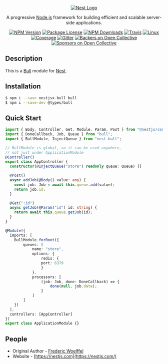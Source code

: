 <p align="center">
  <a href="http://nestjs.com/" target="blank"><img src="http://kamilmysliwiec.com/public/nest-logo.png#1" alt="Nest Logo" /></a>
</p>

[travis-image]: https://api.travis-ci.org/nestjs/nest.svg?branch=master
[travis-url]: https://travis-ci.org/nestjs/nest
[linux-image]: https://img.shields.io/travis/nestjs/nest/master.svg?label=linux
[linux-url]: https://travis-ci.org/nestjs/nest

  <p align="center">A progressive <a href="http://nodejs.org" target="blank">Node.js</a> framework for building efficient and scalable server-side applications.</p>
    <p align="center">
<a href="https://www.npmjs.com/~nestjscore"><img src="https://img.shields.io/npm/v/@nestjs/typeorm.svg" alt="NPM Version" /></a>
<a href="https://www.npmjs.com/~nestjscore"><img src="https://img.shields.io/npm/l/@nestjs/core.svg" alt="Package License" /></a>
<a href="https://www.npmjs.com/~nestjscore"><img src="https://img.shields.io/npm/dm/@nestjs/typeorm.svg" alt="NPM Downloads" /></a>
<a href="https://travis-ci.org/nestjs/nest"><img src="https://api.travis-ci.org/nestjs/nest.svg?branch=master" alt="Travis" /></a>
<a href="https://travis-ci.org/nestjs/nest"><img src="https://img.shields.io/travis/nestjs/nest/master.svg?label=linux" alt="Linux" /></a>
<a href="https://coveralls.io/github/nestjs/nest?branch=master"><img src="https://coveralls.io/repos/github/nestjs/nest/badge.svg?branch=master#2" alt="Coverage" /></a>
<a href="https://gitter.im/nestjs/nestjs?utm_source=badge&utm_medium=badge&utm_campaign=pr-badge&utm_content=body_badge"><img src="https://badges.gitter.im/nestjs/nestjs.svg" alt="Gitter" /></a>
<a href="https://opencollective.com/nest#backer"><img src="https://opencollective.com/nest/backers/badge.svg" alt="Backers on Open Collective" /></a>
<a href="https://opencollective.com/nest#sponsor"><img src="https://opencollective.com/nest/sponsors/badge.svg" alt="Sponsors on Open Collective" /></a>
</p>
  <!--[![Backers on Open Collective](https://opencollective.com/nest/backers/badge.svg)](https://opencollective.com/nest#backer)
  [![Sponsors on Open Collective](https://opencollective.com/nest/sponsors/badge.svg)](https://opencollective.com/nest#sponsor)-->

## Description

This is a [Bull](https://github.com/OptimalBits/bull) module for [Nest](https://github.com/nestjs/nest).

## Installation

```bash
$ npm i --save nestjsx-bull bull
$ npm i --save-dev @types/bull
```

## Quick Start

```ts
import { Body, Controller, Get, Module, Param, Post } from "@nestjs/common";
import { DoneCallback, Job, Queue } from "bull";
import { BullModule, InjectQueue } from "nest-bull";

// BullModule is global, so it can be used anywhere,
// not just under ApplicationModule
@Controller()
export class AppController {
  constructor(@InjectQueue("store") readonly queue: Queue) {}

  @Post()
  async addJob(@Body() value: any) {
    const job: Job = await this.queue.add(value);
    return job.id;
  }

  @Get(":id")
  async getJob(@Param("id") id: string) {
    return await this.queue.getJob(id);
  }
}

@Module({
  imports: [
    BullModule.forRoot({
        queues: [
            name: "store",
            options: {
                redis: {
                port: 6379
                }
            },
            processors: [
                (job: Job, done: DoneCallback) => {
                    done(null, job.data);
                }
            ]
        ]
    })
  ],
  controllers: [AppController]
})
export class ApplicationModule {}
```

## People

- Original Author - [Frederic Woelffel](https://fwoelffel.me)
- Website - [https://nestjs.com](https://nestjs.com/)
